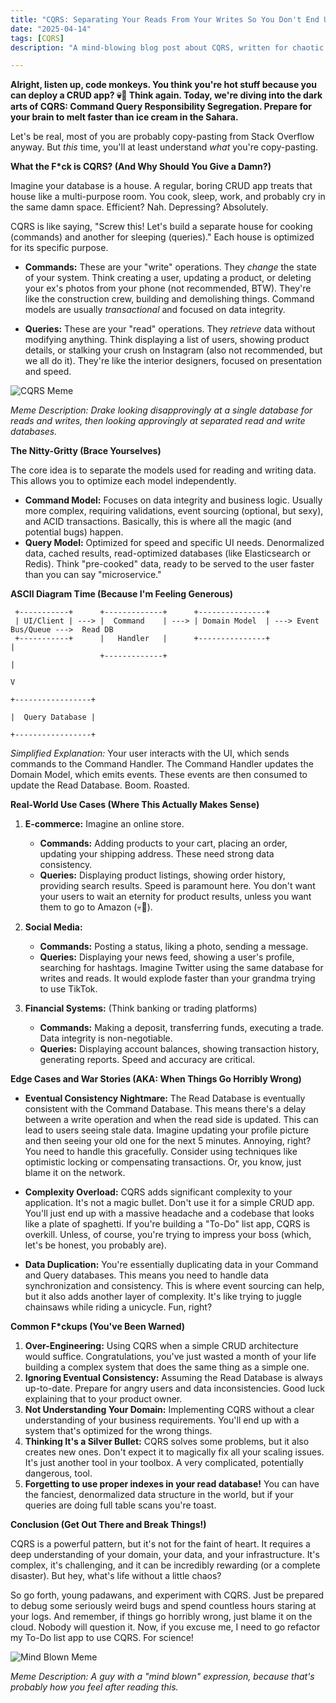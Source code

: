 ```yaml
---
title: "CQRS: Separating Your Reads From Your Writes So You Don't End Up Crying in the Server Room (Again)"
date: "2025-04-14"
tags: [CQRS]
description: "A mind-blowing blog post about CQRS, written for chaotic Gen Z engineers. Prepare to unlearn everything you thought you knew (which probably wasn't much anyway)."

---
```


**Alright, listen up, code monkeys. You think you're hot stuff because you can deploy a CRUD app? 💀🙏 Think again. Today, we're diving into the dark arts of CQRS: Command Query Responsibility Segregation. Prepare for your brain to melt faster than ice cream in the Sahara.**

Let's be real, most of you are probably copy-pasting from Stack Overflow anyway. But *this* time, you'll at least understand *what* you're copy-pasting.

**What the F*ck is CQRS? (And Why Should You Give a Damn?)**

Imagine your database is a house. A regular, boring CRUD app treats that house like a multi-purpose room. You cook, sleep, work, and probably cry in the same damn space. Efficient? Nah. Depressing? Absolutely.

CQRS is like saying, "Screw this! Let's build a separate house for cooking (commands) and another for sleeping (queries)." Each house is optimized for its specific purpose.

*   **Commands:** These are your "write" operations. They *change* the state of your system. Think creating a user, updating a product, or deleting your ex's photos from your phone (not recommended, BTW). They're like the construction crew, building and demolishing things. Command models are usually *transactional* and focused on data integrity.

*   **Queries:** These are your "read" operations. They *retrieve* data without modifying anything. Think displaying a list of users, showing product details, or stalking your crush on Instagram (also not recommended, but we all do it). They're like the interior designers, focused on presentation and speed.

![CQRS Meme](https://i.imgflip.com/301w30.jpg)

*Meme Description: Drake looking disapprovingly at a single database for reads and writes, then looking approvingly at separated read and write databases.*

**The Nitty-Gritty (Brace Yourselves)**

The core idea is to separate the models used for reading and writing data. This allows you to optimize each model independently.

*   **Command Model:** Focuses on data integrity and business logic. Usually more complex, requiring validations, event sourcing (optional, but sexy), and ACID transactions. Basically, this is where all the magic (and potential bugs) happen.
*   **Query Model:** Optimized for speed and specific UI needs. Denormalized data, cached results, read-optimized databases (like Elasticsearch or Redis). Think "pre-cooked" data, ready to be served to the user faster than you can say "microservice."

**ASCII Diagram Time (Because I'm Feeling Generous)**

```
 +-----------+      +-------------+      +---------------+
 | UI/Client | ---> |  Command    | ---> | Domain Model  | ---> Event Bus/Queue --->  Read DB
 +-----------+      |   Handler   |      +---------------+                                   |
                    +-------------+                                                           |
                                                                                          V
                                                                                 +-----------------+
                                                                                 |  Query Database |
                                                                                 +-----------------+

```

*Simplified Explanation:* Your user interacts with the UI, which sends commands to the Command Handler. The Command Handler updates the Domain Model, which emits events. These events are then consumed to update the Read Database. Boom. Roasted.

**Real-World Use Cases (Where This Actually Makes Sense)**

1.  **E-commerce:** Imagine an online store.
    *   **Commands:** Adding products to your cart, placing an order, updating your shipping address. These need strong data consistency.
    *   **Queries:** Displaying product listings, showing order history, providing search results. Speed is paramount here. You don't want your users to wait an eternity for product results, unless you want them to go to Amazon (💀🙏).

2.  **Social Media:**
    *   **Commands:** Posting a status, liking a photo, sending a message.
    *   **Queries:** Displaying your news feed, showing a user's profile, searching for hashtags. Imagine Twitter using the same database for writes and reads. It would explode faster than your grandma trying to use TikTok.

3.  **Financial Systems:** (Think banking or trading platforms)
    *   **Commands:** Making a deposit, transferring funds, executing a trade. Data integrity is non-negotiable.
    *   **Queries:** Displaying account balances, showing transaction history, generating reports. Speed and accuracy are critical.

**Edge Cases and War Stories (AKA: When Things Go Horribly Wrong)**

*   **Eventual Consistency Nightmare:** The Read Database is eventually consistent with the Command Database. This means there's a delay between a write operation and when the read side is updated. This can lead to users seeing stale data. Imagine updating your profile picture and then seeing your old one for the next 5 minutes. Annoying, right? You need to handle this gracefully. Consider using techniques like optimistic locking or compensating transactions. Or, you know, just blame it on the network.

*   **Complexity Overload:** CQRS adds significant complexity to your application. It's not a magic bullet. Don't use it for a simple CRUD app. You'll just end up with a massive headache and a codebase that looks like a plate of spaghetti. If you're building a "To-Do" list app, CQRS is overkill. Unless, of course, you're trying to impress your boss (which, let's be honest, you probably are).

*   **Data Duplication:** You're essentially duplicating data in your Command and Query databases. This means you need to handle data synchronization and consistency. This is where event sourcing can help, but it also adds another layer of complexity. It's like trying to juggle chainsaws while riding a unicycle. Fun, right?

**Common F*ckups (You've Been Warned)**

1.  **Over-Engineering:** Using CQRS when a simple CRUD architecture would suffice. Congratulations, you've just wasted a month of your life building a complex system that does the same thing as a simple one.
2.  **Ignoring Eventual Consistency:** Assuming the Read Database is always up-to-date. Prepare for angry users and data inconsistencies. Good luck explaining that to your product owner.
3.  **Not Understanding Your Domain:** Implementing CQRS without a clear understanding of your business requirements. You'll end up with a system that's optimized for the wrong things.
4.  **Thinking It's a Silver Bullet:** CQRS solves some problems, but it also creates new ones. Don't expect it to magically fix all your scaling issues. It's just another tool in your toolbox. A very complicated, potentially dangerous, tool.
5.  **Forgetting to use proper indexes in your read database!** You can have the fanciest, denormalized data structure in the world, but if your queries are doing full table scans you're toast.

**Conclusion (Get Out There and Break Things!)**

CQRS is a powerful pattern, but it's not for the faint of heart. It requires a deep understanding of your domain, your data, and your infrastructure. It's complex, it's challenging, and it can be incredibly rewarding (or a complete disaster). But hey, what's life without a little chaos?

So go forth, young padawans, and experiment with CQRS. Just be prepared to debug some seriously weird bugs and spend countless hours staring at your logs. And remember, if things go horribly wrong, just blame it on the cloud. Nobody will question it. Now, if you excuse me, I need to go refactor my To-Do list app to use CQRS. For science!

![Mind Blown Meme](https://i.kym-cdn.com/photos/images/newsfeed/000/281/752/645.jpg)

*Meme Description: A guy with a "mind blown" expression, because that's probably how you feel after reading this.*

